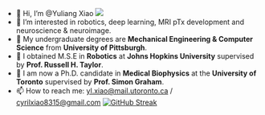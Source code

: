 - 👋 Hi, I’m @Yuliang Xiao ![](https://komarev.com/ghpvc/?username=mikami520&color=blueviolet&abbreviated=true&label=PROFILE+VIEWS) 
- 👀 I’m interested in robotics, deep learning, MRI pTx development and neuroscience & neuroimage.
- 💞️ My undergraduate degrees are **Mechanical Engineering & Computer Science** from **University of Pittsburgh**.
- 💞️ I obtained M.S.E in **Robotics** at **Johns Hopkins University** supervised by **Prof. Russell H. Taylor**.
- 🌱 I am now a Ph.D. candidate in **Medical Biophysics** at the **University of Toronto** supervised by **Prof. Simon Graham**.
- 📫 How to reach me: yl.xiao@mail.utoronto.ca / cyrilxiao8315@gmail.com
[![GitHub Streak](https://github-readme-streak-stats1.vercel.app?user=mikami520&theme=ambient_gradient&hide_border=true&mode=weekly&date_format=n%2Fj%5B%2FY%5D&card_width=950)](https://git.io/streak-stats)

